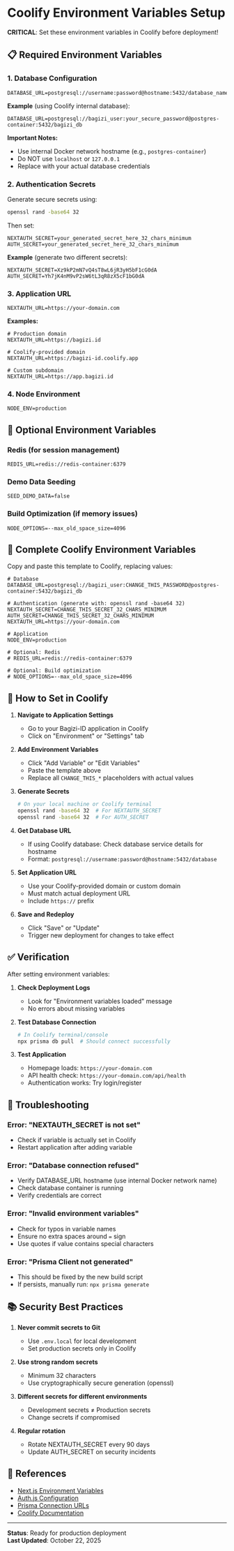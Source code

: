 # Coolify Environment Variables Setup

**CRITICAL**: Set these environment variables in Coolify before deployment!

## 📋 Required Environment Variables

### 1. Database Configuration

```env
DATABASE_URL=postgresql://username:password@hostname:5432/database_name
```

**Example** (using Coolify internal database):
```env
DATABASE_URL=postgresql://bagizi_user:your_secure_password@postgres-container:5432/bagizi_db
```

**Important Notes:**
- Use internal Docker network hostname (e.g., `postgres-container`)
- Do NOT use `localhost` or `127.0.0.1`
- Replace with your actual database credentials

### 2. Authentication Secrets

Generate secure secrets using:
```bash
openssl rand -base64 32
```

Then set:
```env
NEXTAUTH_SECRET=your_generated_secret_here_32_chars_minimum
AUTH_SECRET=your_generated_secret_here_32_chars_minimum
```

**Example** (generate two different secrets):
```env
NEXTAUTH_SECRET=Xz9kP2mN7vQ4sT8wL6jR3yH5bF1cG0dA
AUTH_SECRET=Yh7jK4nM9vP2sW6tL3qR8zX5cF1bG0dA
```

### 3. Application URL

```env
NEXTAUTH_URL=https://your-domain.com
```

**Examples:**
```env
# Production domain
NEXTAUTH_URL=https://bagizi.id

# Coolify-provided domain
NEXTAUTH_URL=https://bagizi-id.coolify.app

# Custom subdomain
NEXTAUTH_URL=https://app.bagizi.id
```

### 4. Node Environment

```env
NODE_ENV=production
```

## 🔧 Optional Environment Variables

### Redis (for session management)
```env
REDIS_URL=redis://redis-container:6379
```

### Demo Data Seeding
```env
SEED_DEMO_DATA=false
```

### Build Optimization (if memory issues)
```env
NODE_OPTIONS=--max_old_space_size=4096
```

## 📝 Complete Coolify Environment Variables

Copy and paste this template to Coolify, replacing values:

```env
# Database
DATABASE_URL=postgresql://bagizi_user:CHANGE_THIS_PASSWORD@postgres-container:5432/bagizi_db

# Authentication (generate with: openssl rand -base64 32)
NEXTAUTH_SECRET=CHANGE_THIS_SECRET_32_CHARS_MINIMUM
AUTH_SECRET=CHANGE_THIS_SECRET_32_CHARS_MINIMUM
NEXTAUTH_URL=https://your-domain.com

# Application
NODE_ENV=production

# Optional: Redis
# REDIS_URL=redis://redis-container:6379

# Optional: Build optimization
# NODE_OPTIONS=--max_old_space_size=4096
```

## 🚀 How to Set in Coolify

1. **Navigate to Application Settings**
   - Go to your Bagizi-ID application in Coolify
   - Click on "Environment" or "Settings" tab

2. **Add Environment Variables**
   - Click "Add Variable" or "Edit Variables"
   - Paste the template above
   - Replace all `CHANGE_THIS_*` placeholders with actual values

3. **Generate Secrets**
   ```bash
   # On your local machine or Coolify terminal
   openssl rand -base64 32  # For NEXTAUTH_SECRET
   openssl rand -base64 32  # For AUTH_SECRET
   ```

4. **Get Database URL**
   - If using Coolify database: Check database service details for hostname
   - Format: `postgresql://username:password@hostname:5432/database`

5. **Set Application URL**
   - Use your Coolify-provided domain or custom domain
   - Must match actual deployment URL
   - Include `https://` prefix

6. **Save and Redeploy**
   - Click "Save" or "Update"
   - Trigger new deployment for changes to take effect

## ✅ Verification

After setting environment variables:

1. **Check Deployment Logs**
   - Look for "Environment variables loaded" message
   - No errors about missing variables

2. **Test Database Connection**
   ```bash
   # In Coolify terminal/console
   npx prisma db pull  # Should connect successfully
   ```

3. **Test Application**
   - Homepage loads: `https://your-domain.com`
   - API health check: `https://your-domain.com/api/health`
   - Authentication works: Try login/register

## 🐛 Troubleshooting

### Error: "NEXTAUTH_SECRET is not set"
- Check if variable is actually set in Coolify
- Restart application after adding variable

### Error: "Database connection refused"
- Verify DATABASE_URL hostname (use internal Docker network name)
- Check database container is running
- Verify credentials are correct

### Error: "Invalid environment variables"
- Check for typos in variable names
- Ensure no extra spaces around `=` sign
- Use quotes if value contains special characters

### Error: "Prisma Client not generated"
- This should be fixed by the new build script
- If persists, manually run: `npx prisma generate`

## 📚 Security Best Practices

1. **Never commit secrets to Git**
   - Use `.env.local` for local development
   - Set production secrets only in Coolify

2. **Use strong random secrets**
   - Minimum 32 characters
   - Use cryptographically secure generation (openssl)

3. **Different secrets for different environments**
   - Development secrets ≠ Production secrets
   - Change secrets if compromised

4. **Regular rotation**
   - Rotate NEXTAUTH_SECRET every 90 days
   - Update AUTH_SECRET on security incidents

## 🔗 References

- [Next.js Environment Variables](https://nextjs.org/docs/app/building-your-application/configuring/environment-variables)
- [Auth.js Configuration](https://authjs.dev/getting-started/deployment)
- [Prisma Connection URLs](https://www.prisma.io/docs/reference/database-reference/connection-urls)
- [Coolify Documentation](https://coolify.io/docs)

---

**Status**: Ready for production deployment  
**Last Updated**: October 22, 2025
